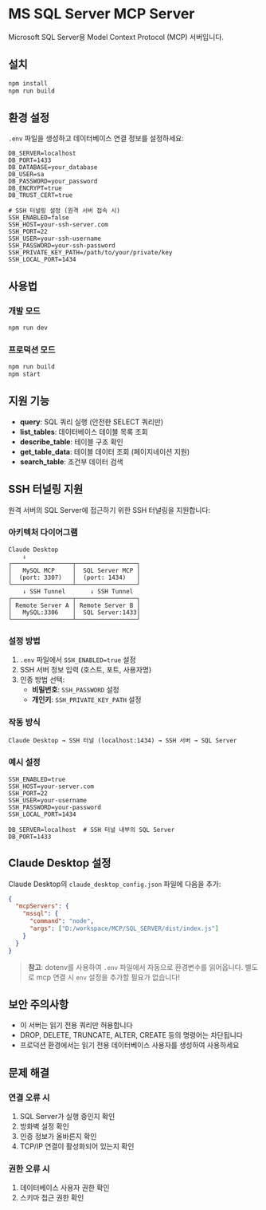 # MS SQL Server MCP Server

Microsoft SQL Server용 Model Context Protocol (MCP) 서버입니다.

## 설치

```bash
npm install
npm run build
```

## 환경 설정

`.env` 파일을 생성하고 데이터베이스 연결 정보를 설정하세요:

```env
DB_SERVER=localhost
DB_PORT=1433
DB_DATABASE=your_database
DB_USER=sa
DB_PASSWORD=your_password
DB_ENCRYPT=true
DB_TRUST_CERT=true

# SSH 터널링 설정 (원격 서버 접속 시)
SSH_ENABLED=false
SSH_HOST=your-ssh-server.com
SSH_PORT=22
SSH_USER=your-ssh-username
SSH_PASSWORD=your-ssh-password
SSH_PRIVATE_KEY_PATH=/path/to/your/private/key
SSH_LOCAL_PORT=1434
```

## 사용법

### 개발 모드
```bash
npm run dev
```

### 프로덕션 모드
```bash
npm run build
npm start
```

## 지원 기능

- **query**: SQL 쿼리 실행 (안전한 SELECT 쿼리만)
- **list_tables**: 데이터베이스 테이블 목록 조회
- **describe_table**: 테이블 구조 확인
- **get_table_data**: 테이블 데이터 조회 (페이지네이션 지원)
- **search_table**: 조건부 데이터 검색

## SSH 터널링 지원

원격 서버의 SQL Server에 접근하기 위한 SSH 터널링을 지원합니다:

### 아키텍처 다이어그램
```
Claude Desktop
    ↓
┌─────────────────┬─────────────────┐
│   MySQL MCP     │  SQL Server MCP │
│  (port: 3307)   │  (port: 1434)   │
└─────────────────┴─────────────────┘
    ↓ SSH Tunnel       ↓ SSH Tunnel
┌─────────────────┬─────────────────┐
│ Remote Server A │ Remote Server B │
│   MySQL:3306    │  SQL Server:1433│
└─────────────────┴─────────────────┘
```

### 설정 방법
1. `.env` 파일에서 `SSH_ENABLED=true` 설정
2. SSH 서버 정보 입력 (호스트, 포트, 사용자명)
3. 인증 방법 선택:
   - **비밀번호**: `SSH_PASSWORD` 설정
   - **개인키**: `SSH_PRIVATE_KEY_PATH` 설정

### 작동 방식
```
Claude Desktop → SSH 터널 (localhost:1434) → SSH 서버 → SQL Server
```

### 예시 설정
```env
SSH_ENABLED=true
SSH_HOST=your-server.com
SSH_PORT=22
SSH_USER=your-username
SSH_PASSWORD=your-password
SSH_LOCAL_PORT=1434

DB_SERVER=localhost  # SSH 터널 내부의 SQL Server
DB_PORT=1433
```

## Claude Desktop 설정

Claude Desktop의 `claude_desktop_config.json` 파일에 다음을 추가:

```json
{
  "mcpServers": {
    "mssql": {
      "command": "node",
      "args": ["D:/workspace/MCP/SQL_SERVER/dist/index.js"]
    }
  }
}
```

> **참고**: dotenv를 사용하여 `.env` 파일에서 자동으로 환경변수를 읽어옵니다. 
> 별도로 mcp 연결 시 `env` 설정을 추가할 필요가 없습니다!

## 보안 주의사항

- 이 서버는 읽기 전용 쿼리만 허용합니다
- DROP, DELETE, TRUNCATE, ALTER, CREATE 등의 명령어는 차단됩니다
- 프로덕션 환경에서는 읽기 전용 데이터베이스 사용자를 생성하여 사용하세요

## 문제 해결

### 연결 오류 시
1. SQL Server가 실행 중인지 확인
2. 방화벽 설정 확인
3. 인증 정보가 올바른지 확인
4. TCP/IP 연결이 활성화되어 있는지 확인

### 권한 오류 시
1. 데이터베이스 사용자 권한 확인
2. 스키마 접근 권한 확인 